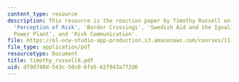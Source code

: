 ```yaml
---
content_type: resource
description: This resource is the reaction paper by Timothy Russell on the topics
  'Perception of Risk', 'Border Crossings', 'Swedish Aid and the Ignalina Nuclear
  Power Plant', and 'Risk Communication'.
file: https://ol-ocw-studio-app-production.s3.amazonaws.com/courses/11-941-disaster-vulnerability-and-resilience-spring-2005/df9d740d543c50c06fe562f943a772d6_timothy_russell6.pdf
file_type: application/pdf
resourcetype: Document
title: timothy_russell6.pdf
uid: df9d740d-543c-50c0-6fe5-62f943a772d6
---
```

